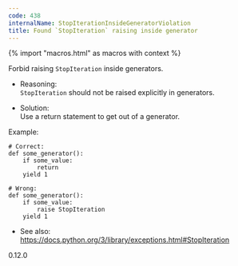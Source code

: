 ```yaml
---
code: 438
internalName: StopIterationInsideGeneratorViolation
title: Found `StopIteration` raising inside generator
---
```


{% import "macros.html" as macros with context %}

Forbid raising `StopIteration` inside generators.

  - Reasoning:  
    `StopIteration` should not be raised explicitly in generators.

  - Solution:  
    Use a return statement to get out of a generator.

Example:

    # Correct:
    def some_generator():
        if some_value:
            return
        yield 1
    
    # Wrong:
    def some_generator():
        if some_value:
            raise StopIteration
        yield 1

  - See also:  
    <https://docs.python.org/3/library/exceptions.html#StopIteration>

<div class="versionadded">

0.12.0

</div>